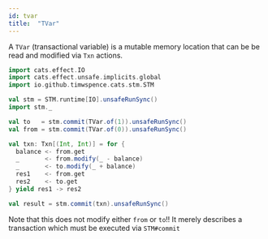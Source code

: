 ```yaml
---
id: tvar
title:  "TVar"
---
```


A `TVar` (transactional variable) is a mutable memory location that can be be
read and modified via `Txn` actions.

```scala mdoc
import cats.effect.IO
import cats.effect.unsafe.implicits.global
import io.github.timwspence.cats.stm.STM

val stm = STM.runtime[IO].unsafeRunSync()
import stm._

val to   = stm.commit(TVar.of(1)).unsafeRunSync()
val from = stm.commit(TVar.of(0)).unsafeRunSync()

val txn: Txn[(Int, Int)] = for {
  balance <- from.get
  _       <- from.modify(_ - balance)
  _       <- to.modify(_ + balance)
  res1    <- from.get
  res2    <- to.get
} yield res1 -> res2

val result = stm.commit(txn).unsafeRunSync()
```

Note that this does not modify either `from` or `to`!! It merely describes a
transaction which must be executed via `STM#commit`
